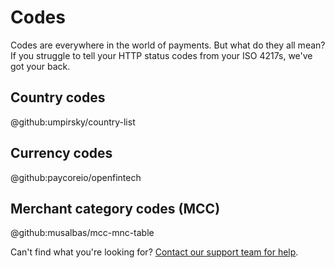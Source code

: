 # Codes

Codes are everywhere in the world of payments. But what do they all mean? If you struggle to tell your HTTP status codes from your ISO 4217s, we've got your back.

## Country codes

@github:umpirsky/country-list

## Currency codes

@github:paycoreio/openfintech

## Merchant category codes (MCC)

@github:musalbas/mcc-mnc-table

Can't find what you're looking for? [Contact our support team for help](https://support.paycore.io/).